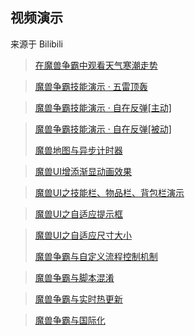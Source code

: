 ## 视频演示

来源于 Bilibili

> <a target="_blank" href="https://www.bilibili.com/video/BV1BU4y1g73m">在魔兽争霸中观看天气寒潮走势</a>

> <a target="_blank" href="https://www.bilibili.com/video/BV1Bb4y1i71m">魔兽争霸技能演示 · 五雷顶轰</a>

> <a target="_blank" href="https://www.bilibili.com/video/BV1Ym4y1X7jo">魔兽争霸技能演示 · 自在反弹[主动]</a>

> <a target="_blank" href="https://www.bilibili.com/video/BV1KR4y1W7Qi">魔兽争霸技能演示 · 自在反弹[被动]</a>
> 
> <a target="_blank" href="https://www.bilibili.com/video/BV1DU4y1N7Kv">魔兽地图与异步计时器</a>

> <a target="_blank" href="https://www.bilibili.com/video/BV1CF411b7Fp">魔兽UI增添渐显动画效果</a>

> <a target="_blank" href="https://www.bilibili.com/video/BV1SZ4y197Eh">魔兽UI之技能栏、物品栏、背包栏演示</a>

> <a target="_blank" href="https://www.bilibili.com/video/BV1Mu411S7mU">魔兽UI之自适应提示框</a>

> <a target="_blank" href="https://www.bilibili.com/video/BV1uq4y1m78k">魔兽UI之自适应尺寸大小</a>
> 
> <a target="_blank" href="https://www.bilibili.com/video/BV15Q4y1v7df">魔兽争霸与自定义流程控制机制</a>

> <a target="_blank" href="https://www.bilibili.com/video/BV16D4y1c7nS">魔兽争霸与脚本混淆</a>

> <a target="_blank" href="https://www.bilibili.com/video/BV1CZ4y1X7rw">魔兽争霸与实时热更新</a>

> <a target="_blank" href="https://www.bilibili.com/video/BV1D3411x7MC">魔兽争霸与国际化</a>
